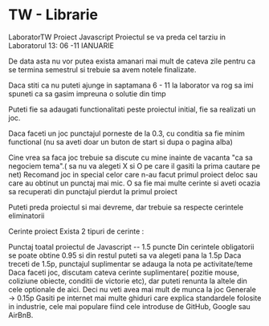 # TW - Librarie
 
LaboratorTW
Proiect Javascript
Proiectul se va preda cel tarziu in Laboratorul 13: 06 -11 IANUARIE

De data asta nu vor putea exista amanari mai mult de cateva zile pentru ca se termina semestrul si trebuie sa avem notele finalizate.

Daca stiti ca nu puteti ajunge in saptamana 6 - 11 la laborator va rog sa imi spuneti ca sa gasim impreuna o solutie din timp

Puteti fie sa adaugati functionalitati peste proiectul initial, fie sa realizati un joc.

Daca faceti un joc punctajul porneste de la 0.3, cu conditia sa fie minim functional (nu sa aveti doar un buton de start si dupa o pagina alba)

Cine vrea sa faca joc trebuie sa discute cu mine inainte de vacanta "ca sa negociem tema".( sa nu va alegeti X si O pe care il gasiti la prima cautare pe net) Recomand joc in special celor care n-au facut primul proiect deloc sau care au obtinut un punctaj mai mic. O sa fie mai multe cerinte si aveti ocazia sa recuperati din punctajul pierdut la primul proiect

Puteti preda proiectul si mai devreme, dar trebuie sa respecte cerintele eliminatorii

Cerinte proiect
Exista 2 tipuri de cerinte :

Punctaj toatal proiectul de Javascript -- 1.5 puncte
Din cerintele obligatorii se poate obtine 0.95 si din restul puteti sa va alegeti pana la 1.5p
Daca treceti de 1.5p, punctajul suplimentar se adauga la nota pe activitate/teme
Daca faceti joc, discutam cateva cerinte suplimentare( pozitie mouse, coliziune obiecte, conditii de victorie etc), dar puteti renunta la altele din cele optionale de aici. Deci nu veti avea mai mult de munca la joc
Generale → 0.15p
Gasiti pe internet mai multe ghiduri care explica standardele folosite in industrie, cele mai populare fiind cele introduse de GitHub, Google sau AirBnB.
